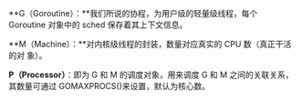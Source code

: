 
**G（Goroutine）：**我们所说的协程，为用户级的轻量级线程，每个 Goroutine 对象中的 sched 保存着其上下文信息。

**M（Machine）：**对内核级线程的封装，数量对应真实的 CPU 数（真正干活的对 象）。 

**P（Processor）**：即为 G 和 M 的调度对象，用来调度 G 和 M 之间的关联关系， 其数量可通过 GOMAXPROCS()来设置，默认为核心数。